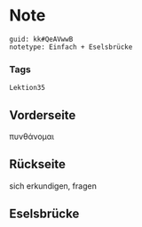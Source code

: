# Note
```
guid: kk#QeAVwwB
notetype: Einfach + Eselsbrücke
```

### Tags
```
Lektion35
```

## Vorderseite
πυνθάνομαι

## Rückseite
sich erkundigen, fragen 

## Eselsbrücke

